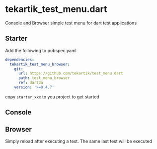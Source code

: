 # tekartik_test_menu.dart

Console and Browser simple test menu for dart test applications

## Starter

Add the following to pubspec.yaml

```yaml
dependencies:
  tekartik_test_menu_browser:
    git:
      url: https://github.com/tekartik/test_menu.dart
      path: test_menu_browser
      ref: dart3a
    version: '>=0.4.7'
```        

copy `starter_xxx` to you project to get started

## Console

## Browser

Simply reload after executing a test. The same last test will be executed
